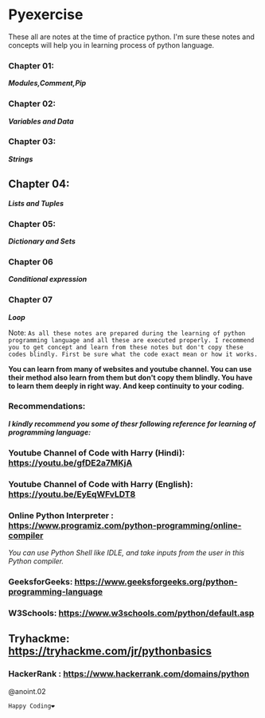 # Pyexercise

These all are notes at the time of practice python. I'm sure these notes and concepts will help you in learning process of python language. 

### Chapter 01: 
***Modules,Comment,Pip***

### Chapter 02: 
***Variables and Data***

### Chapter 03: 
***Strings***

## Chapter 04: 
***Lists and Tuples***

### Chapter 05: 
***Dictionary and Sets***

### Chapter 06 
***Conditional expression***

### Chapter 07
***Loop***


Note: 
```As all these notes are prepared during the learning of python programming language and all these are executed properly. I recommend you to get concept and learn from these notes but don't copy these codes blindly. First be sure what the code exact mean or how it works.```

**You can learn from many of websites and youtube channel. You can use their method also learn from them but don't copy them blindly. You have to learn them deeply in right way. And keep continuity to your coding.**

### Recommendations:
***I kindly recommend you some of thesr following reference for learning of programming language:***
### Youtube Channel of Code with Harry (Hindi): https://youtu.be/gfDE2a7MKjA
### Youtube Channel of Code with Harry (English): https://youtu.be/EyEqWFvLDT8
### Online Python Interpreter : https://www.programiz.com/python-programming/online-compiler
   *You can use Python Shell like IDLE, and take inputs from the user in this Python compiler.*
### GeeksforGeeks: https://www.geeksforgeeks.org/python-programming-language
### W3Schools: https://www.w3schools.com/python/default.asp
## Tryhackme: https://tryhackme.com/jr/pythonbasics
### HackerRank : https://www.hackerrank.com/domains/python

@anoint.02

``Happy Coding❤️``
